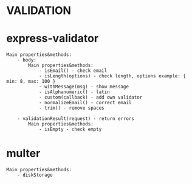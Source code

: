 # VALIDATION

# express-validator
	Main properties&methods:
		- body:
			Main properties&methods:
				- isEmail() - check email
				- isLength(options) - check length, options example: { min: 8, max: 100 }
				- withMessage(msg) - show message
				- isAlphanumeric() - latin 
				- custom(callback) - add own validator
				- normalizeEmail() - correct email
				- trim() - remove spaces

		- validationResult(request) - return errors
			Main properties&methods:
				- isEmpty - check empty
# multer
	Main properties&methods:
		- diskStorage